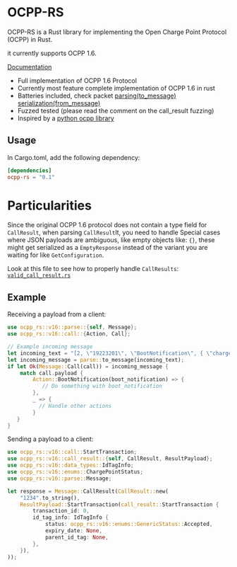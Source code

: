 # OCPP-RS

OCPP-RS is a Rust library for implementing the Open Charge Point Protocol (OCPP) in Rust.    
    
it currently supports OCPP 1.6.    

[Documentation](https://docs.rs/ocpp_rs/latest/ocpp_rs/)

- Full implementation of OCPP 1.6 Protocol
- Currently most feature complete implementation of OCPP 1.6 in rust
- Batteries included, check packet [parsing(to_message) serialization(from_message)](https://docs.rs/ocpp_rs/latest/ocpp_rs/v16/parse/index.html)
- Fuzzed tested (please read the comment on the call_result fuzzing)
- Inspired by a [python ocpp library](https://github.com/mobilityhouse/ocpp)


## Usage
In Cargo.toml, add the following dependency:
```toml
[dependencies]
ocpp-rs = "0.1"
```

# Particularities
Since the original OCPP 1.6 protocol does not contain a type field for `CallResult`, when parsing `CallResult`lt, you need to handle
Special cases where JSON payloads are ambiguous, like empty objects like: ```{}```, these might get serialized as a `EmptyResponse` instead of the variant
you are waiting for like `GetConfiguration`.

Look at this file to see how to properly handle `CallResults`: [`valid_call_result.rs`](fuzz/fuzz_targets/valid_call_result.rs)

## Example
Receiving a payload from a client:
```rust
use ocpp_rs::v16::parse::{self, Message};
use ocpp_rs::v16::call::{Action, Call};

// Example incoming message
let incoming_text = "[2, \"19223201\", \"BootNotification\", { \"chargePointVendor\": \"VendorX\", \"chargePointModel\": \"SingleSocketCharger\" }]";
let incoming_message = parse::to_message(incoming_text);
if let Ok(Message::Call(call)) = incoming_message {
    match call.payload {
        Action::BootNotification(boot_notification) => {
           // Do something with boot_notification
        },
        _ => {
          // Handle other actions
        }
   }
}
```

Sending a payload to a client:
```rust
use ocpp_rs::v16::call::StartTransaction;
use ocpp_rs::v16::call_result::{self, CallResult, ResultPayload};
use ocpp_rs::v16::data_types::IdTagInfo;
use ocpp_rs::v16::enums::ChargePointStatus;
use ocpp_rs::v16::parse::Message;

let response = Message::CallResult(CallResult::new(
    "1234".to_string(),
    ResultPayload::StartTransaction(call_result::StartTransaction {
        transaction_id: 0,
        id_tag_info: IdTagInfo {
            status: ocpp_rs::v16::enums::GenericStatus::Accepted,
            expiry_date: None,
            parent_id_tag: None,
        },
    }),
));
```